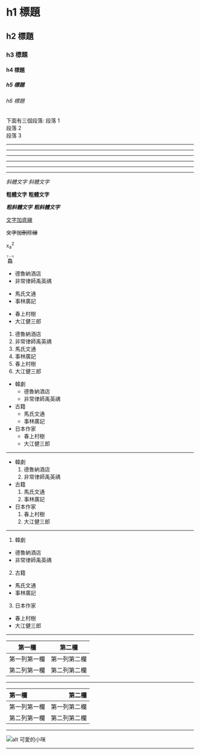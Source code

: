 # h1 標題
## h2 標題
### h3 標題
#### h4 標題
##### h5 標題
###### h6 標題
下面有三個段落:
段落 1  
段落 2  
段落 3  

***
* * *
---
- - -
___
_ _ _ 

*斜體文字*
_斜體文字_

**粗體文字**
__粗體文字__

***粗斜體文字***
___粗斜體文字___

<u>文字加底線</u>

~~文字加刪除線~~

x<sub>a</sub><sup>2</sup>

<ruby>鱻<rt>ㄒㄧㄢ</rt></ruby>

* 德魯納酒店
* 非常律師禹英禑
+ 馬氏文通
+ 事林廣記
- 春上村樹
- 大江健三郎

1. 德魯納酒店
2. 非常律師禹英禑
3. 馬氏文通
4. 事林廣記
5. 春上村樹
6. 大江健三郎

* 韓劇
  - 德魯納酒店
  - 非常律師禹英禑
* 古籍
  + 馬氏文通
  + 事林廣記
* 日本作家
  - 春上村樹
  - 大江健三郎

---
* 韓劇
  1. 德魯納酒店
  2. 非常律師禹英禑
* 古籍
  1. 馬氏文通
  2. 事林廣記
* 日本作家
  1. 春上村樹
  2. 大江健三郎

---
1. 韓劇
  - 德魯納酒店
  - 非常律師禹英禑
2. 古籍
  + 馬氏文通
  + 事林廣記
3. 日本作家
  * 春上村樹
  * 大江健三郎
  
---   

|第一欄   |第二欄   |
|----|----|
|第一列第一欄   |第一列第二欄   |
|第二列第一欄   |第二列第二欄   |  


---
  
|第一欄   |第二欄   |
|:----|----:|
|第一列第一欄   |第一列第二欄   |
|第二列第一欄   |第二列第二欄   | 

---  
![alt 可愛的小咪](https://yaohuang1966.github.io/images/cat.jpg)  

---  


